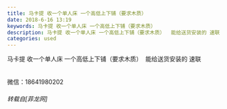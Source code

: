 ```yaml
---
title: 马卡提 收一个单人床 一个高低上下铺（要求木质）
date: 2018-6-16 13:19
keywords: 马卡提 收一个单人床 一个高低上下铺（要求木质）
description: 马卡提 收一个单人床 一个高低上下铺（要求木质）  能给送货安装的 速联 微信：18641980202
categories: used
---
```

<td class="t_f" id="postmessage_1425224">

马卡提 收一个单人床 一个高低上下铺（要求木质）  能给送货安装的 速联 <br/>
<br/>
<br/>
微信：18641980202</td>
###### 转载自[菲龙网]